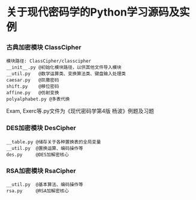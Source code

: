 # 关于现代密码学的Python学习源码及实例

### 古典加密模块 ClassCipher  
    模块路径: ClassCipher/classcipher  
    __init__.py @初始化模块路径，以供其他文件导入模块  
    __util.py   @数学运算类、变换算法类、键盘输入处理类  
    caesar.py   @凯撒密码  
    shift.py    @移位密码  
    affine.py   @仿射变换  
    polyalphabet.py @多表代换  

Exam, Exerc等.py文件为《现代密码学第4版 杨波》例题及习题  
      
### DES加密模块 DesCipher 
    __table.py @储存关于各种置换表的全局变量  
    __util.py  @置换运算、编码操作等   
    des.py     @DES加解密核心  

### RSA加密模块 RsaCipher
    __util.py  @基本算法、编码操作等  
    rsa.py     @RSA加解密核心  

